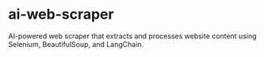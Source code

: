 # ai-web-scraper
AI-powered web scraper that extracts and processes website content using Selenium, BeautifulSoup, and LangChain.
